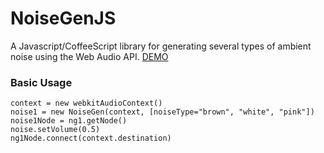NoiseGenJS
==========

A Javascript/CoffeeScript library for generating several types of ambient noise using the Web Audio API. <a target="_blank" href="http://htmlpreview.github.com/?https://github.com/ichabodcole/NoiseGenJS/blob/master/example/app.html" title="NoiseGenJS Demo">DEMO</a>

### Basic Usage
    context = new webkitAudioContext()
    noise1 = new NoiseGen(context, [noiseType="brown", "white", "pink"])
    noise1Node = ng1.getNode()
    noise.setVolume(0.5)
    ng1Node.connect(context.destination)
